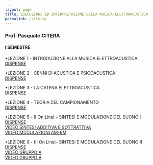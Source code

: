 ```yaml
---
layout: page
title: ESECUZIONE ED INTERPRETAZIONE DELLA MUSICA ELETTROACUSTICA
permalink: /citera/
---
```


### Prof. Pasquale CITERA
#### I SEMESTRE

•LEZIONE 1 - INTRODUZIONE ALLA MUSICA ELETTROACUSTICA   
<a href="https://www.academia.edu/21693947/MASTER_DI_ESECUZIONE_ED_INTERPRETAZIONE_DELLA_MUSICA_CONTEMPORANEA_-_LEZIONE_I_-_INTRODUZIONE_E_STORIA_DELLA_MUSICA_ELETTROACUSTICA" target="_blank">DISPENSE</a>

•LEZIONE 2 - CENNI DI ACUSTICA E PSICOACUSTICA   
<a href="https://www.academia.edu/22305517/MASTER_DI_ESECUZIONE_ED_INTERPRETAZIONE_DELLA_MUSICA_CONTEMPORANEA_-_LEZIONE_II_-_ACUSTICA_E_PSICOACUSTICA" target="_blank">DISPENSE</a>


•LEZIONE 3 - LA CATENA ELETTROACUSTICA   
<a href="https://www.academia.edu/23013069/MASTER_DI_ESECUZIONE_ED_INTERPRETAZIONE_DELLA_MUSICA_CONTEMPORANEA_-_LEZIONE_III_-_LA_CATENA_ELETTROACUSTICA" target="_blank">DISPENSE</a>


•LEZIONE 4 - TEORIA DEL CAMPIONAMENTO   
<a href="https://www.academia.edu/24263813/MASTER_DI_ESECUZIONE_ED_INTERPRETAZIONE_DELLA_MUSICA_CONTEMPORANEA_-_LEZIONE_IV_-_IL_SUONO_DIGITALE._TEORIA_DEL_CAMPIONAMENTO" target="_blank">DISPENSE</a>   

•LEZIONE 5 - (I On Line) - SINTESI E MODULAZIONE DEL SUONO I  
<a href="https://www.academia.edu/42243952/MASTER_DI_ESECUZIONE_ED_INTERPRETAZIONE_DELLA_MUSICA_CONTEMPORANEA_-_LEZIONE_V_-_TECNICHE_DI_SINTESI_E_MODULAZIONE_DEL_SUONO_-01" target="_blank">DISPENSE</a>  
<a href="https://www.youtube.com/watch?v=qlWnTHPPWto" target="_blank">VIDEO SINTESI ADDITIVA E SOTTRATTIVA</a>  
<a href="https://youtu.be/55Hj6Y4Y4jg" target="_blank">VIDEO MODULAZIONI AM-RM</a>  

•LEZIONE 6 - (II On Line)- SINTESI E MODULAZIONE DEL SUONO II  
<a href="https://www.academia.edu/42243952/MASTER_DI_ESECUZIONE_ED_INTERPRETAZIONE_DELLA_MUSICA_CONTEMPORANEA_-_LEZIONE_V_-_TECNICHE_DI_SINTESI_E_MODULAZIONE_DEL_SUONO_-01" target="_blank">DISPENSE</a>   
<a href="https://www.youtube.com/watch?v=9ndq3rCwVB0" target="_blank">VIDEO GRUPPO A</a>  
<a href="https://www.youtube.com/watch?v=J26jmVos-aY" target="_blank">VIDEO GRUPPO B</a>  
